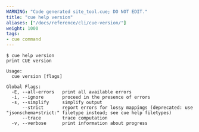 ```yaml
---
WARNING: "Code generated site_tool.cue; DO NOT EDIT."
title: "cue help version"
aliases: ["/docs/reference/cli/cue-version/"]
weight: 1000
tags:
- cue command
---
```


```text { title="TERMINAL" type="terminal" codeToCopy="Y3VlIGhlbHAgdmVyc2lvbg==" }
$ cue help version
print CUE version

Usage:
  cue version [flags]

Global Flags:
  -E, --all-errors   print all available errors
  -i, --ignore       proceed in the presence of errors
  -s, --simplify     simplify output
      --strict       report errors for lossy mappings (deprecated: use "jsonschema+strict:" filetype instead; see cue help filetypes)
      --trace        trace computation
  -v, --verbose      print information about progress
```

